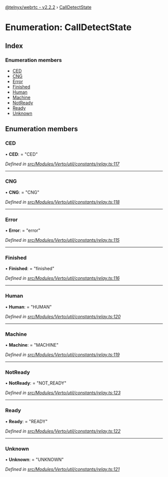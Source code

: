 [@telnyx/webrtc - v2.2.2](../README.md) › [CallDetectState](calldetectstate.md)

# Enumeration: CallDetectState

## Index

### Enumeration members

* [CED](calldetectstate.md#ced)
* [CNG](calldetectstate.md#cng)
* [Error](calldetectstate.md#error)
* [Finished](calldetectstate.md#finished)
* [Human](calldetectstate.md#human)
* [Machine](calldetectstate.md#machine)
* [NotReady](calldetectstate.md#notready)
* [Ready](calldetectstate.md#ready)
* [Unknown](calldetectstate.md#unknown)

## Enumeration members

###  CED

• **CED**: = "CED"

*Defined in [src/Modules/Verto/util/constants/relay.ts:117](https://github.com/team-telnyx/webrtc/blob/main/packages/js/src/Modules/Verto/util/constants/relay.ts#L117)*

___

###  CNG

• **CNG**: = "CNG"

*Defined in [src/Modules/Verto/util/constants/relay.ts:118](https://github.com/team-telnyx/webrtc/blob/main/packages/js/src/Modules/Verto/util/constants/relay.ts#L118)*

___

###  Error

• **Error**: = "error"

*Defined in [src/Modules/Verto/util/constants/relay.ts:115](https://github.com/team-telnyx/webrtc/blob/main/packages/js/src/Modules/Verto/util/constants/relay.ts#L115)*

___

###  Finished

• **Finished**: = "finished"

*Defined in [src/Modules/Verto/util/constants/relay.ts:116](https://github.com/team-telnyx/webrtc/blob/main/packages/js/src/Modules/Verto/util/constants/relay.ts#L116)*

___

###  Human

• **Human**: = "HUMAN"

*Defined in [src/Modules/Verto/util/constants/relay.ts:120](https://github.com/team-telnyx/webrtc/blob/main/packages/js/src/Modules/Verto/util/constants/relay.ts#L120)*

___

###  Machine

• **Machine**: = "MACHINE"

*Defined in [src/Modules/Verto/util/constants/relay.ts:119](https://github.com/team-telnyx/webrtc/blob/main/packages/js/src/Modules/Verto/util/constants/relay.ts#L119)*

___

###  NotReady

• **NotReady**: = "NOT_READY"

*Defined in [src/Modules/Verto/util/constants/relay.ts:123](https://github.com/team-telnyx/webrtc/blob/main/packages/js/src/Modules/Verto/util/constants/relay.ts#L123)*

___

###  Ready

• **Ready**: = "READY"

*Defined in [src/Modules/Verto/util/constants/relay.ts:122](https://github.com/team-telnyx/webrtc/blob/main/packages/js/src/Modules/Verto/util/constants/relay.ts#L122)*

___

###  Unknown

• **Unknown**: = "UNKNOWN"

*Defined in [src/Modules/Verto/util/constants/relay.ts:121](https://github.com/team-telnyx/webrtc/blob/main/packages/js/src/Modules/Verto/util/constants/relay.ts#L121)*
